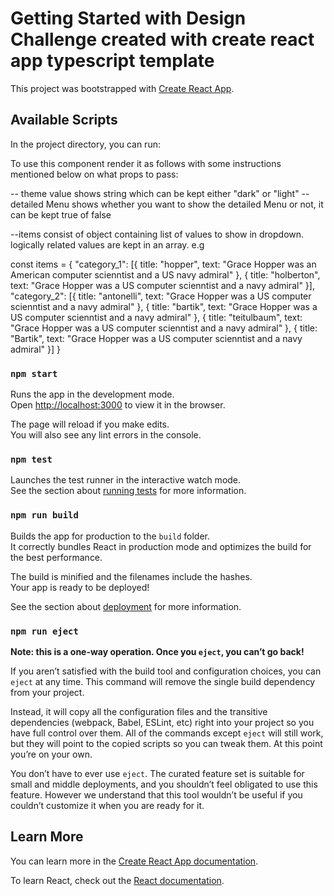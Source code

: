 # Getting Started with Design Challenge created with create react app typescript template

This project was bootstrapped with [Create React App](https://github.com/facebook/create-react-app).

## Available Scripts

In the project directory, you can run:

To use this component render it as follows with some instructions mentioned below on what props to pass:  

  <ThemeContainer theme="dark">
     <DropDown detailedMenu={true} items={items}/>
   </ThemeContainer>

-- theme value shows string which can be kept either "dark" or "light"
-- detailed Menu shows whether you want to show the detailed Menu or not, it can be kept true of false

--items consist of object containing list of values to show in dropdown. logically related values are kept in an array. e.g

const items = {
  "category_1": [{ title: "hopper", text: "Grace Hopper was an American computer scienntist and a US navy admiral" }, { title: "holberton", text: "Grace Hopper was a US computer scienntist and a navy admiral" }],
  "category_2": [{ title: "antonelli", text: "Grace Hopper was a US computer scienntist and a navy admiral" }, { title: "bartik", text: "Grace Hopper was a US computer scienntist and a navy admiral" }, { title: "teitulbaum", text: "Grace Hopper was a US computer scienntist and a navy admiral" }, { title: "Bartik", text: "Grace Hopper was a US computer scienntist and a navy admiral" }]
}


### `npm start`

Runs the app in the development mode.\
Open [http://localhost:3000](http://localhost:3000) to view it in the browser.

The page will reload if you make edits.\
You will also see any lint errors in the console.



### `npm test`

Launches the test runner in the interactive watch mode.\
See the section about [running tests](https://facebook.github.io/create-react-app/docs/running-tests) for more information.

### `npm run build`

Builds the app for production to the `build` folder.\
It correctly bundles React in production mode and optimizes the build for the best performance.

The build is minified and the filenames include the hashes.\
Your app is ready to be deployed!

See the section about [deployment](https://facebook.github.io/create-react-app/docs/deployment) for more information.

### `npm run eject`

**Note: this is a one-way operation. Once you `eject`, you can’t go back!**

If you aren’t satisfied with the build tool and configuration choices, you can `eject` at any time. This command will remove the single build dependency from your project.

Instead, it will copy all the configuration files and the transitive dependencies (webpack, Babel, ESLint, etc) right into your project so you have full control over them. All of the commands except `eject` will still work, but they will point to the copied scripts so you can tweak them. At this point you’re on your own.

You don’t have to ever use `eject`. The curated feature set is suitable for small and middle deployments, and you shouldn’t feel obligated to use this feature. However we understand that this tool wouldn’t be useful if you couldn’t customize it when you are ready for it.

## Learn More

You can learn more in the [Create React App documentation](https://facebook.github.io/create-react-app/docs/getting-started).

To learn React, check out the [React documentation](https://reactjs.org/).
